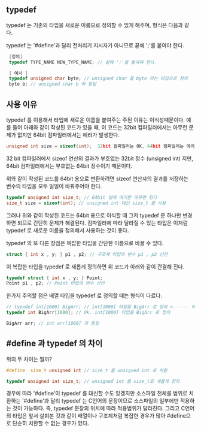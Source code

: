 ## typedef
 typedef 는 기존의 타입을 새로운 이름으로 정의할 수 있게 해주며, 형식은 다음과 같다.

 typedef 는 '#define'과 달리 전처리기 지시자가 아니므로 끝에 ';'를 붙여야 한다.

```c
 [정의]
 typedef TYPE_NAME NEW_TYPE_NAME; // 끝에 ';'를 붙여야 한다.

 [ 예시 ]
 typedef unsigned char byte; // unsigned char 를 byte 라는 타입으로 정의
 byte b; // unsigned char b 와 동일
```

## 사용 이유
 typedef 를 이용해서 타입에 새로운 이름을 붙여주는 주된 이유는 이식성때문이다. 예를 들어 아래와 같이 작성된 코드가 있을 때,
 이 코드는 32bit 컴파일러에서는 아무런 문제가 없지만 64bit 컴파일러에서는 에러가 발생한다.

```c
unsigned int size = sizeof(int);  32bit 컴파일러는 OK, 64bit 컴파일러는 에러
```

32 bit 컴파일러에서 sizeof 연산의 결과가 부호없는 32bit 정수 (unsigned int) 지만, 64bit 컴파일러에서는 부호없는 64bit 정수이기 때문이다.

위와 같이 작성된 코드를 64bit 용으로 변환하려면 sizeof 연산자의 결과를 저장하는 변수의 타입을 모두 일일이 바꿔주어야 한다.

```c
typedef unsigned int size_t; // 64bit 일때 여기만 바꾸면 된다
size_t size = sizeof(int); // unsigned int 대신 size_t 를 사용
```

그러나 위와 같이 작성된 코드는 64bit 용으로 이식할 때 그저 typedef 문 하나만 변경하면 되므로 간단히 문제가 해결된다. 컴파일러에 따라 달라질 수 있는 타입은 이처럼 
typedef 로 새로운 이름을 정의해서 사용하는 것이 좋다.

typedef 의 또 다른 장점은 복잡한 타입을 간단한 이름으로 바꿀 수 있다.

```c
struct { int x , y; } p1 , p2; // 구조체 타입의 변수 p1 , p2 선언
```

이 복잡한 타입을 typedef 로 새롭게 정의하면 위 코드가 아래와 같이 간결해 진다.

```c
typedef struct { int x , y; } Point;
Point p1 , p2; // Point 타입의 변수 선언
```

한가지 주의할 점은 배열 타입을 typedef 로 정의할 때는 형식이 다르다.

```c 
// typedef int[1000] BigArr; // int[1000] 타입을 BigArr 로 정의 <------ 에러
typedef int BigArr[1000]; // Ok. int[1000] 타입을 BigArr 로 정의

BigArr arr; // int arr[1000] 과 동일
```

## #define 과 typedef 의 차이
위의 두 차이는 뭘까?

```c
#define  size_t unsigned int // size_t 를 unsigned int 로 치환

typedef unsigned int size_t; // unsigned int 를 size_t로 새롭게 정의
```

경우에 따라 '#define'이 typedef 를 대신할 수도 있겠지만 소스파일 전체를 범위로 치환하는 '#define'과 달리 typedef 는 C언어의 문장이므로 소스파일의 일부에만 적용하는 것이 가능하다. 즉, typedef 문장의 위치에 따라 적용범위가 달라진다. 그리고 C언어의 타입은 앞서 살펴본 것과 같이 배열이나 구조체처럼 복잡한 경우가 많아 #define으로 단순히 치환할 수 없는 경우가 있다.
